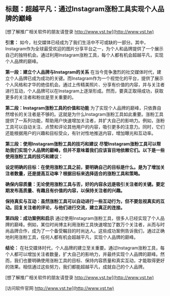 ## **标题：超越平凡：通过Instagram涨粉工具实现个人品牌的巅峰**

[想了解推广相关软件的朋友请登录 http://www.vst.tw](http://www.vst.tw)

**引言：**
如今，社交媒体已经成为了我们生活中不可或缺的一部分。其中，Instagram作为全球最受欢迎的图片分享平台之一，为个人和品牌提供了一个展示自己的独特机会。通过利用Instagram涨粉工具，每个人都有机会超越平凡，实现个人品牌的巅峰。

**第一段：建立个人品牌与Instagram的关系**
在当今竞争激烈的社交媒体时代，建立个人品牌已成为成功的关键。而Instagram作为一个视觉化的平台，提供了展示个人风格和才华的绝佳机会。通过上传精美照片、分享有价值的内容，并与关注者进行互动，个人品牌可以在Instagram上逐渐形成。然而，要真正取得成功，获取更多的关注者和粉丝是至关重要的。

**第二段：Instagram涨粉工具的价值和功能**
为了实现个人品牌的巅峰，只依靠自然增长的关注者是不够的。这就是为什么Instagram涨粉工具如此重要。涨粉工具提供了一系列功能，帮助用户快速增加关注者，并扩大自己的影响力。例如，涨粉工具可以自动关注、点赞和评论其他用户的内容，吸引更多的注意力。同时，它们还能根据用户的兴趣和目标受众，有针对性地推送内容，增加曝光和互动率。

**第三段：使用Instagram涨粉工具的技巧和建议**
**尽管Instagram涨粉工具可以帮助我们实现个人品牌的巅峰，但并不意味着我们应该盲目地依赖它们。以下是一些使用涨粉工具的技巧和建议：**

**设定明确的目标：在使用涨粉工具之前，要明确自己的目标是什么。是为了增加关注者数量，还是提高互动率？根据目标来选择适合的涨粉工具和策略。**

**确保内容质量：无论使用涨粉工具与否，好的内容永远是吸引关注者的关键。要定期发布高质量、有趣且有价值的内容，以保持关注者的兴趣。**

**保持真实与互动：虽然涨粉工具可以自动进行一些互动行为，但不要忽视真实的互动。回复关注者的评论，与他们进行交流，建立真正的连接。**

**第四段：成功案例和启示**
通过使用Instagram涨粉工具，很多人已经实现了个人品牌的巅峰。例如，某位时尚博主利用涨粉工具快速增加了数万个关注者，从而与时尚品牌合作，成为了一个备受瞩目的时尚达人。这些成功案例告诉我们，通过正确地利用涨粉工具，任何人都有机会超越平凡，实现个人品牌的巅峰。

**结论：**
在社交媒体时代，个人品牌的建立至关重要。通过Instagram涨粉工具，每个人都可以增加关注者数量，扩大自己的影响力，并最终实现个人品牌的巅峰。然而，我们也要明确使用涨粉工具的目标、保持内容质量和真实互动，才能取得更好的效果。相信通过这些努力，我们都能超越平凡，成就自己的个人品牌。

[想了解推广相关软件的朋友请登录 http://www.vst.tw](http://www.vst.tw)


[访问软件官网 http://www.vst.tw](http://www.vst.tw)
